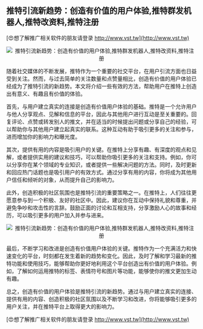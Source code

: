 ## **推特引流新趋势：创造有价值的用户体验,推特群发机器人,推特改资料,推特注册**

[😍想了解推广相关软件的朋友请登录 http://www.vst.tw](http://www.vst.tw)

 <center><img src="https://vst.tw/MP4/tuiguang/png/2.png" alt="推特引流新趋势：创造有价值的用户体验,推特群发机器人,推特改资料,推特注册"></center>

随着社交媒体的不断发展，推特作为一个重要的社交平台，在用户引流方面也日益受到关注。然而，与过去简单的关注数量和点赞量相比，创造有价值的用户体验已经成为了推特引流的新趋势。本文将介绍一些有效的方法，帮助用户在推特上创造出有意义、有趣且有价值的体验。

首先，与用户建立真实的连接是创造有价值用户体验的基础。推特是一个允许用户与他人分享观点、见解和信息的平台，因此与其他用户进行互动是至关重要的。回复评论、点赞或转发别人的推文，并在适当的时候提出问题或分享自己的经验，可以帮助你与其他用户建立起真实的联系。这种互动有助于吸引更多的关注和参与，进而增加你的影响力和曝光度。

其次，提供有用的内容是吸引用户的关键。在推特上分享有趣、有深度的观点和见解，或者提供实用的建议和技巧，可以帮助你吸引更多的关注和支持。例如，你可以分享你在某个领域的专业知识，或者提供一些解决问题的方法。同时，及时更新和回应热门话题也是吸引用户的有效方式。通过分享有用的内容，你将成为其他用户信任和倾听的对象，从而提升自己的影响力。

此外，创造积极的社区氛围也是推特引流的重要策略之一。在推特上，人们往往更愿意参与到一个积极、友好的社区中。因此，建议你在互动中保持礼貌和尊重，并避免争吵和攻击性的言辞。鼓励正面的讨论和互相支持，分享激励人心的故事和经历，可以吸引更多的用户加入并参与进来。

 <center><img src="https://vst.tw/MP4/tuiguang/png/6.png" alt="推特引流新趋势：创造有价值的用户体验,推特群发机器人,推特改资料,推特注册"></center>

最后，不断学习和改进是创造有价值用户体验的关键。推特作为一个充满活力和快速变化的平台，时刻都在发生着新的趋势和变化。因此，及时了解和学习最新的推特功能和使用技巧，能够帮助你更好地利用这个平台创造出有价值的用户体验。例如，了解如何运用推特的标签、表情符号和图片等功能，能够使你的推文更加生动有趣。

总之，创造有价值的用户体验是推特引流的新趋势。通过与用户建立真实的连接、提供有用的内容、创造积极的社区氛围以及不断学习和改进，你将能够吸引更多的用户关注，并在推特平台上取得更大的影响力。

[😍想了解推广相关软件的朋友请登录 http://www.vst.tw](http://www.vst.tw)



